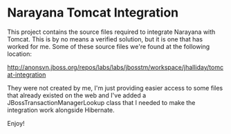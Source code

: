 Narayana Tomcat Integration
===========================

This project contains the source files required to integrate Narayana with Tomcat. This is by no means a verified solution, but it is one that has worked for me. Some of these source files we're found at the following location:

http://anonsvn.jboss.org/repos/labs/labs/jbosstm/workspace/jhalliday/tomcat-integration 

They were not created by me, I'm just providing easier access to some files that already existed on the web and I've added a JBossTransactionManagerLookup class that I needed to make the integration work alongside Hibernate.

Enjoy!
